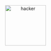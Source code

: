 
<!--<img src="https://raw.githubusercontent.com/blais3pasc4l/JuanCalderon/main/Software%20Developer%20(3).png"/>
<h4 align="center">A passionate FullStack developer</h4> <br/> 

Favorite Tech: JavaScript, React, Typescript, Python, Flutter... :sparkles: <br/>
<h2 align="center">Hi 👋, I'm Juan Calderon</h2>


I’m currently learning **New technologies** 🔥

How to reach me **juandavidcalderonpena@gmail.com** 📫 -->
<div align="center">
  <a href="https://github.com/blais3pasc4l">
    <img alt="hacker" src="https://c.tenor.com/CgGUXc-LDc4AAAAC/hacker-pc.gif" width="128"/>
  </a>
<div>


